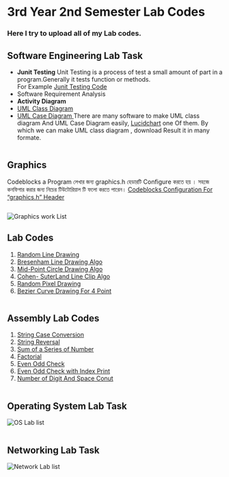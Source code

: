 # 3rd Year 2nd Semester Lab Codes
### Here I try to upload all of my Lab codes. 
## Software Engineering Lab Task

- **Junit Testing**
Unit Testing is a process of test a small amount of part in a program.Generally it tests function or methods.  
For Example [Junit Testing Code](https://github.com/SohanCSERU/3Y2S/tree/master/Software%20Engg/JunitTesting)
- Software Requirement Analysis
- **Activity Diagram** 
- [UML Class Diagram ](https://github.com/SohanCSERU/3Y2S/blob/master/Software.md)  
- [UML Case Diagram ](https://www.youtube.com/watch?v=zid-MVo7M-E&list=PLUoebdZqEHTxNC7hWPPwLsBmWI0KEhZOd&index=2)
There are many software to make UML class diagram And UML Case Diagram easily, [Lucidchart](https://www.lucidchart.com/) one Of them. By which we can make UML class diagram , download Result it in many formate.  
```
```

## Graphics 
Codeblocks a Program লেখার জন্য graphics.h হেডারটি Configure করতে হয় । সহজে কনফিগার করার জন্য নিচের টিউটোরিয়াল টি ফলো করতে পারেন।
[Codeblocks Configuration For “graphics.h” Header](https://medium.com/@mdsohanurrahman63/codeblocks-configure-for-graphics-h-header-ed0aa2aac1c0)
```
```
![Graphics work List](https://github.com/SohanCSERU/3Y2S/blob/master/Images/Graphics.PNG)
## Lab Codes
1. [Random Line Drawing](https://github.com/SohanCSERU/3Y2S/blob/master/Graphics/RandomLine.cpp)
2. [Bresenham Line Drawing Algo](https://github.com/SohanCSERU/3Y2S/blob/master/Graphics/BresenhamLineDrawing.cpp)
3. [Mid-Point Circle Drawing Algo](https://github.com/SohanCSERU/3Y2S/blob/master/Graphics/MidPointCircle.cpp)
4. [Cohen- SuterLand Line Clip Algo](https://github.com/SohanCSERU/3Y2S/blob/master/Graphics/CohenSutterlandLineClip.cpp) 
5. [Random Pixel Drawing](https://github.com/SohanCSERU/3Y2S/blob/master/Graphics/RandomPixelDraw.cpp)
6. [Bezier Curve Drawing For 4 Point](https://github.com/SohanCSERU/3Y2S/blob/master/Graphics/BezierCurve.cpp)
```
```
## Assembly Lab Codes
1. [String Case Conversion](https://github.com/SohanCSERU/3Y2S/blob/master/Assembly_Lab/Final%20LAB%20EXAM%20Code%20For%208086/StringCaseConversion.asm)
2. [String Reversal](https://github.com/SohanCSERU/3Y2S/blob/master/Assembly_Lab/Final%20LAB%20EXAM%20Code%20For%208086/StringReversal.asm)
3. [Sum of a Series of Number](https://github.com/SohanCSERU/3Y2S/blob/master/Assembly_Lab/Final%20LAB%20EXAM%20Code%20For%208086/SumOfNum.asm)
4. [Factorial](https://github.com/SohanCSERU/3Y2S/blob/master/Assembly_Lab/Final%20LAB%20EXAM%20Code%20For%208086/Factorial.asm)
5. [Even Odd Check](https://github.com/SohanCSERU/3Y2S/blob/master/Assembly_Lab/Final%20LAB%20EXAM%20Code%20For%208086/EvenODDCheck.asm)
6. [Even Odd Check with Index Print](https://github.com/SohanCSERU/3Y2S/blob/master/Assembly_Lab/Final%20LAB%20EXAM%20Code%20For%208086/EvenODD%20Check%20%20Index%20Print.asm)
7. [Number of Digit And Space Conut](https://github.com/SohanCSERU/3Y2S/blob/master/Assembly_Lab/Final%20LAB%20EXAM%20Code%20For%208086/Digit%20And%20Space%20Count%20From%20String.asm)
```
```
## Operating System Lab Task
![OS Lab list](https://github.com/SohanCSERU/3Y2S/blob/master/Images/OS.PNG)
```
```
## Networking Lab Task
![Network Lab list](https://github.com/SohanCSERU/3Y2S/blob/master/Images/ComputerNetworks.PNG)

